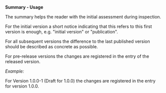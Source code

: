 **Summary - Usage**

The summary helps the reader with the initial assessment during inspection.

For the initial version a short notice indicating that this refers to this first version is enough,
e.g. "initial version" or "publication".

For all subsequent versions the difference to the last published version should be described as concrete as possible.

For pre-release versions the changes are registered in the entry of the released version.

*Example:*

For Version 1.0.0-1 (Draft for 1.0.0) the changes are registered in the entry for version 1.0.0.
